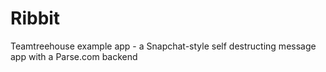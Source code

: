 Ribbit
======

Teamtreehouse example app - a Snapchat-style self destructing message app with a Parse.com backend
